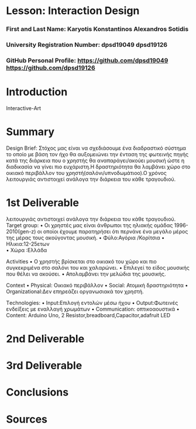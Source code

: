 # Lesson: Interaction Design

### First and Last Name: Karyotis Konstantinos Alexandros Sotidis
### University Registration Number: dpsd19049 dpsd19126 
### GitHub Personal Profile: https://github.com/dpsd19049 https://github.com/dpsd19126

# Introduction
Interactive-Art
# Summary
Design Brief:
Στόχος μας είναι να σχεδιάσουμε ένα διαδραστικό σύστημα το οποίο με βάση τον ήχο θα αυξομειώνει την ένταση της φωτεινής πηγής κατά της διάρκεια που ο χρηστής θα αναπαράγει/ακούει μουσική ώστε η διαδικασία να γίνει πιο ευχάριστη.Η δραστηριότητα θα λαμβάνει χώρο στο οικιακό περιβάλλον του χρηστή(σαλόνι/υπνοδωμάτιοο).Ο χρόνος λειτουργιάς αντιστοιχεί ανάλογα την διάρκεια του κάθε τραγουδιού.


# 1st Deliverable
λειτουργιάς αντιστοιχεί ανάλογα την διάρκεια του κάθε τραγουδιού.
Target group:
•	Οι χρηστές μας είναι άνθρωποι της ηλιακής ομάδας 1996-2010(gen-z) οι οποίοι έχουμε παρατηρήσει ότι περνάνε ένα μεγάλο μέρος της μέρας τους ακούγοντας μουσική.
•	Φύλο:Αγόρια /Κορίτσια
•	Ηλικια:12-25ετων	
•	Χώρα :Ελλάδα

Activities 
•	Ο χρηστής βρίσκεται στο οικιακό του χώρο και πιο συγκεκριμένα στο σαλόνι του και χαλαρώνει. 
•	Επιλεγεί το είδος μουσικής που θέλει να ακούσει.
•	Απολαμβάνει την μελώδια της μουσικής.

Context
•	Physical: Οικιακό περιβάλλον 
•	Social: Ατομική δραστηριότητα 
•	Organizational:Δεν επηρεάζει οργανωσιακά τον χρηστή.


Τechnologies: 
•	Input:Επιλογή εντολών μέσω ήχου
•	Output:Φωτεινές ενδείξεις με εναλλαγή χρωμάτων
•	Communication: οπτικοαουστικά 
•	Content: Arduino Uno, 2 Resistor,breadboard,Capacitor,adafruit LED 



# 2nd Deliverable


# 3rd Deliverable 


# Conclusions


# Sources
